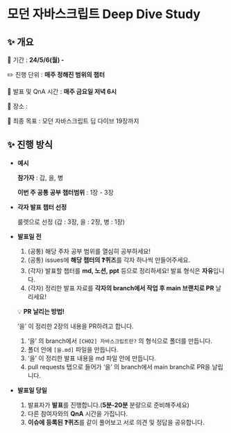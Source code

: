# 모던 자바스크립트 Deep Dive Study

## ✨ 개요

📅 기간 : **24/5/6(월) -**

✏️ 진행 단위 : **매주 정해진 범위의 챕터**

🎁 발표 및 QnA 시간 : **매주 금요일 저녁 6시**

💬 장소 : 

🚩 최종 목표 : 모던 자바스크립트 딥 다이브 19장까지

## ✨ 진행 방식

- **예시**
    
    **참가자** : 갑, 을, 병
  
    **이번 주 공통 공부 챕터범위** : 1장 - 3장

- **각자 발표 챕터 선정**
    
    룰렛으로 선정 (갑 : 3장, 을 : 2장, 병 : 1장) 

- **발표일 전**
    1. (공통) 해당 주차 공부 범위를 열심히 공부하세요!
    2. (공통) issues에 **해당 챕터의 ❓퀴즈**를 각자 하나씩 만들어주세요.
    3. (각자) 발표할 챕터를 **md, 노션, ppt** 등으로 정리하세요! 발표 형식은 **자유**입니다.
    4. (각자) 정리한 발표 자료를 **각자의 branch에서 작업 후  main 브랜치로 PR** 날리세요!
    
    
    💡 **PR 날리는 방법!**
  
    ’을’ 이 정리한 2장의 내용을 PR하려고 합니다.
  
    1.  ‘을’ 의 branch에서  `[CH02] 자바스크립트란?` 의 형식으로 폴더를 만듭니다.
    2.  폴더 안에 `[을.md]`  파일을 만듭니다.
    3.  ‘을’ 이 정리한 발표 내용을 md 파일 안에 만듭니다.
    4.  pull requests 탭으로 들어가 ‘을’ 의 branch에서 main branch로 PR을 날립니다.

- **발표일 당일**
    1. 발표자가 **발표**를 진행합니다.(**5분-20분** 분량으로 준비해주세요)
    2. 다른 참여자와의 **QnA** 시간을 가집니다.
    3. **이슈에 등록된 ❓퀴즈**를 같이 풀어보고 서로 의견 및 정답을 공유합니다.

